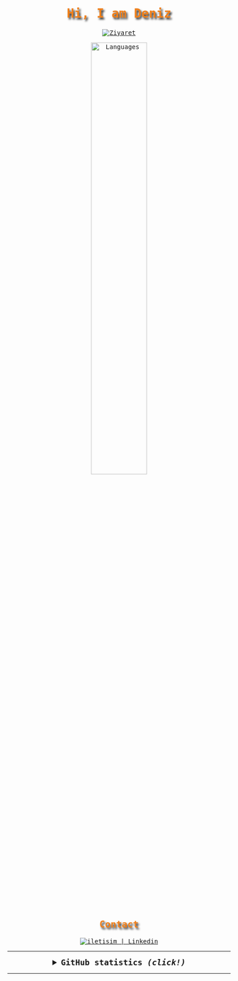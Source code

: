 <samp>
  <h1 align="center" style="color:#EF7F1A; text-shadow: 3px 4px 4px #2B2A29;">Hi, I am Deniz </h1>

  <p align="center">
    <a href="https://github.com/denizyts"><img src="https://visitor-badge.laobi.icu/badge?page_id=denizyts&left_text=Ziyaret%C3%A7i%20Say%C4%B1s%C4%B1" alt="Ziyaret"></a>
  </p>

<div align="center">
<img width="50%" alt="Languages" src="https://github-readme-stats.vercel.app/api/top-langs/?username=denizyts&layout=compact&bg_color=2B2A29&text_color=FFF&title_color=EF7F1A&locale=tr"/>
</div>

  <h2 align="center" style="color:#EF7F1A;text-shadow: 3px 4px 4px #2B2A29"> Contact</h2>

  <div align="center">
    <a href="https://tr.linkedin.com/in/deniz-yetis?trk=people-guest_people_search-card" target="_blank">
      <img alt="iletisim | Linkedin" src="https://img.shields.io/badge/linkedin-2B2A29.svg?style=for-the-badge&logo=linkedin&logoColor=EF7F1A">
    </a>
  </div>

  ---

  <details align="center">
    <summary style="font-weight: bold; font-size: 18px">
      <b>GitHub statistics</b>
      <i>(click!)</i>
    </summary>
    <br/>
  
  <img width="50%" alt="GitHub statistics" src="https://github-readme-stats.vercel.app/api?username=denizyts&show_icons=true&bg_color=2B2A29&icon_color=EF7F1A&text_color=FFF&title_color=EF7F1A&locale=tr"/>
  

  </details>
</samp>


  ---

</details>
